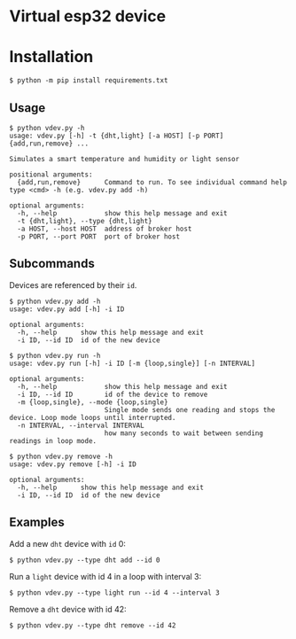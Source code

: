 # Virtual esp32 device
# Installation
```
$ python -m pip install requirements.txt
```

## Usage
```console
$ python vdev.py -h
usage: vdev.py [-h] -t {dht,light} [-a HOST] [-p PORT] {add,run,remove} ...

Simulates a smart temperature and humidity or light sensor

positional arguments:
  {add,run,remove}      Command to run. To see individual command help type <cmd> -h (e.g. vdev.py add -h)

optional arguments:
  -h, --help            show this help message and exit
  -t {dht,light}, --type {dht,light}
  -a HOST, --host HOST  address of broker host
  -p PORT, --port PORT  port of broker host

```

## Subcommands
Devices are referenced by their `id`.

```console
$ python vdev.py add -h
usage: vdev.py add [-h] -i ID

optional arguments:
  -h, --help      show this help message and exit
  -i ID, --id ID  id of the new device
```

```console
$ python vdev.py run -h
usage: vdev.py run [-h] -i ID [-m {loop,single}] [-n INTERVAL]

optional arguments:
  -h, --help            show this help message and exit
  -i ID, --id ID        id of the device to remove
  -m {loop,single}, --mode {loop,single}
                        Single mode sends one reading and stops the device. Loop mode loops until interrupted.
  -n INTERVAL, --interval INTERVAL
                        how many seconds to wait between sending readings in loop mode.
```

```console
$ python vdev.py remove -h
usage: vdev.py remove [-h] -i ID

optional arguments:
  -h, --help      show this help message and exit
  -i ID, --id ID  id of the new device
```

## Examples
Add a new `dht` device with `id` 0:
```console
$ python vdev.py --type dht add --id 0
```

Run a `light` device with id 4 in a loop with interval 3:
```console
$ python vdev.py --type light run --id 4 --interval 3
```

Remove a `dht` device with id 42:
```console
$ python vdev.py --type dht remove --id 42
```

